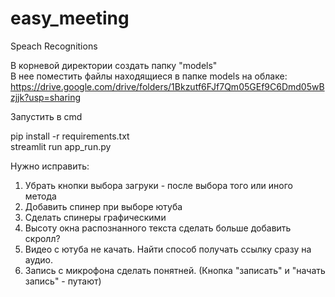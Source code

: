 # easy_meeting  
Speach Recognitions  
   
В корневой директории создать папку "models"  
В нее поместить файлы находящиеся в папке models на облаке:  
https://drive.google.com/drive/folders/1Bkzutf6FJf7Qm05GEf9C6Dmd05wBzjjk?usp=sharing  

Запустить в cmd

pip install -r requirements.txt   
streamlit run app_run.py  
  
  
Нужно исправить:   
1. Убрать кнопки выбора загруки - после выбора того или иного метода
2. Добавить спинер при выборе ютуба
3. Сделать спинеры графическими 
4. Высоту окна распознанного текста сделать больше добавить скролл?
6. Видео с ютуба не качать. Найти способ получать ссылку сразу на аудио.  
6. Запись с микрофона сделать понятней. (Кнопка "записать" и "начать запись" - путают)    

  